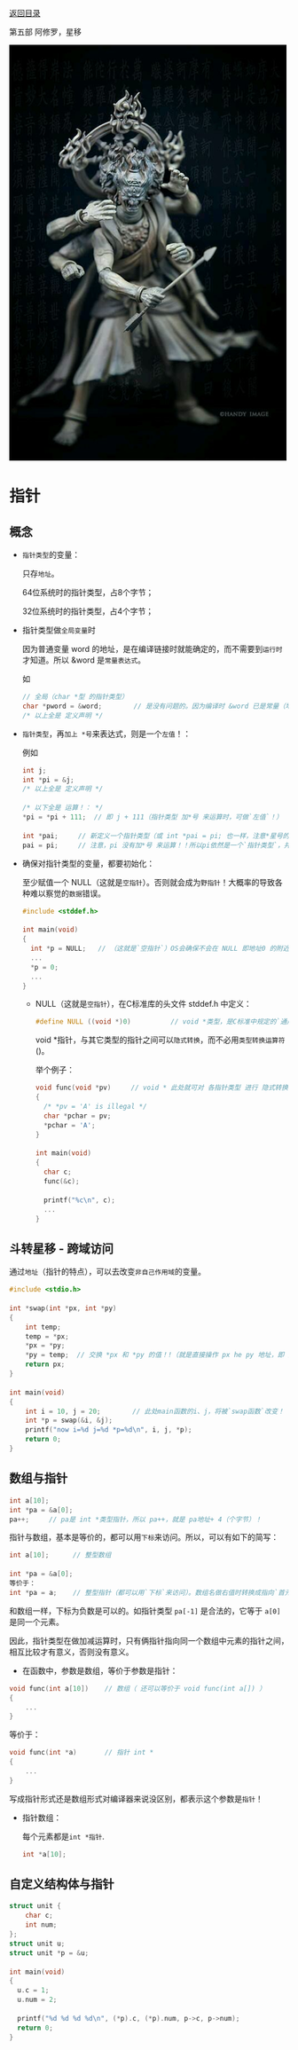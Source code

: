 [返回目录](/README.md)

第五部 阿修罗，星移

![第五部 阿修罗，星移](/ig/5.jpg)


指针
===========================

概念
----------

- `指针类型`的变量：

  只存`地址`。

  64位系统时的指针类型，占8个字节；

  32位系统时的指针类型，占4个字节；

- 指针类型做`全局变量`时

  因为普通变量 word 的地址，是在编译链接时就能确定的，而不需要到`运行时`才知道。所以 &word 是`常量表达式`。

  如

  ```c
  // 全局（char *型 的指针类型）
  char *pword = &word;        // 是没有问题的。因为编译时 &word 已是常量（地址）。
  /* 以上全是 定义声明 */
  ```

- `指针类型`，再`加上 *号`来表达式，则是一个`左值`！：

  例如

  ```c
  int j;
  int *pi = &j;
  /* 以上全是 定义声明 */

  /* 以下全是 运算！： */
  *pi = *pi + 111;  // 即 j + 111（指针类型 加*号 来运算时，可做`左值`！）

  int *pai;     // 新定义一个指针类型（或 int *pai = pi; 也一样，注意*星号的用法）
  pai = pi;     // 注意，pi 没有加*号 来运算！！所以pi依然是一个`指针类型`，并`非左值`！
  ```

- 确保对指针类型的变量，都要初始化：

  至少赋值一个 NULL（这就是`空指针`）。否则就会成为`野指针`！大概率的导致各种难以察觉的`数据`错误。

  ```c
  #include <stddef.h>

  int main(void)
  {
  	int *p = NULL;   // （这就是`空指针`）OS会确保不会在 NULL 即地址0 的附近，保存任何数据！
  	...
  	*p = 0;
  	...
  }
  ```

  - NULL（这就是`空指针`），在C标准库的头文件 stddef.h 中定义：

    ```c
    #define NULL ((void *)0)          // void *类型，是C标准中规定的`通用指针`，用于各种指针类型转换。
    ```

    void *指针，与其它类型的指针之间可以`隐式转换`，而不必用`类型转换运算符`()。

    举个例子：

      ```c
      void func(void *pv)     // void * 此处就可对 各指针类型 进行 隐式转换
      {
      	/* *pv = 'A' is illegal */
      	char *pchar = pv;
      	*pchar = 'A';
      }

      int main(void)
      {
      	char c;
      	func(&c);

      	printf("%c\n", c);
        ...
      }
      ```

斗转星移 - 跨域访问
----------

通过`地址`（指针的特点），可以去改变`非自己作用域`的变量。

```c
#include <stdio.h>

int *swap(int *px, int *py)
{
	int temp;
	temp = *px;
	*px = *py;
	*py = temp;  // 交换 *px 和 *py 的值！!（就是直接操作 px he py 地址，即 外部的实参：&i, &j。）
	return px;
}

int main(void)
{
	int i = 10, j = 20;        // 此处main函数的i、j，将被`swap函数`改变！
	int *p = swap(&i, &j);
	printf("now i=%d j=%d *p=%d\n", i, j, *p);
	return 0;
}
```

数组与指针
----------

```c
int a[10];
int *pa = &a[0];
pa++;     // pa是 int *类型指针，所以 pa++，就是 pa地址+ 4（个字节）！
```

指针与数组，基本是等价的，都可以用`下标`来访问。所以，可以有如下的简写：

```c
int a[10];      // 整型数组

int *pa = &a[0];
等价于：
int *pa = a;    // 整型指针（都可以用`下标`来访问）。数组名做右值时转换成指向`首元素的指针`。但做左值仍然表示`整个数组的存储空间`，而不是首元素的存储空间。
```

和数组一样，下标为负数是可以的。如指针类型 `pa[-1]` 是合法的，它等于 `a[0]` 是同一个元素。

因此，指针类型在做加减运算时，只有俩指针指向同一个数组中元素的指针之间，相互比较才有意义，否则没有意义。

- 在函数中，参数是数组，等价于参数是指针：

```c
void func(int a[10])    // 数组（ 还可以等价于 void func(int a[]) ）
{
	...
}
```

等价于：

```c
void func(int *a)       // 指针 int *
{
	...
}
```

写成指针形式还是数组形式对编译器来说没区别，都表示这个参数是`指针`！

- 指针数组：

  每个元素都是`int *指针`.

  ```c
  int *a[10];
  ```


自定义结构体与指针
----------

```c
struct unit {
	char c;
	int num;
};
struct unit u;
struct unit *p = &u;

int main(void)
{
  u.c = 1;
  u.num = 2;

  printf("%d %d %d %d\n", (*p).c, (*p).num, p->c, p->num);
  return 0;
}
```

